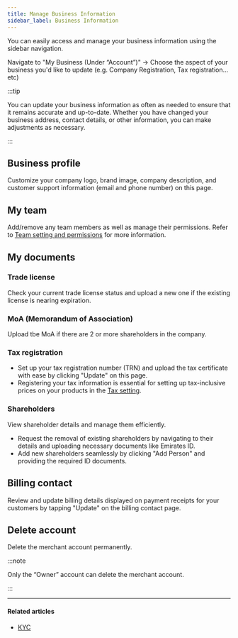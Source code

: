 ```yaml
---
title: Manage Business Information
sidebar_label: Business Information
---
```


You can easily access and manage your business information using the sidebar navigation.

Navigate to "My Business (Under “Account”)" -> Choose the aspect of your business you'd like to update (e.g. Company Registration, Tax registration…etc)

:::tip

You can update your business information as often as needed to ensure that it remains accurate and up-to-date. Whether you have changed your business address, contact details, or other information, you can make adjustments as necessary.

:::

## Business profile

Customize your company logo, brand image, company description, and customer support information (email and phone number) on this page.

## My team

Add/remove any team members as well as manage their permissions. Refer to [<ins>Team setting and permissions</ins>](./team-settings) for more information.

## My documents

### Trade license

Check your current trade license status and upload a new one if the existing license is nearing expiration.

### MoA (Memorandum of Association)

Upload tbe MoA if there are 2 or more shareholders in the company.

### Tax registration

* Set up your tax registration number (TRN) and upload the tax certificate with ease by clicking "Update" on this page.
* Registering your tax information is essential for setting up tax-inclusive prices on your products in the [<ins>Tax setting</ins>](../funds-and-payments/tax-settings).

### Shareholders

View shareholder details and manage them efficiently.

* Request the removal of existing shareholders by navigating to their details and uploading necessary documents like Emirates ID.
* Add new shareholders seamlessly by clicking "Add Person" and providing the required ID documents.

## Billing contact

Review and update billing details displayed on payment receipts for your customers by tapping "Update" on the billing contact page.

## Delete account

Delete the merchant account permanently.

:::note

Only the “Owner” account can delete the merchant account.

:::

***

#### Related articles

* [<ins>KYC</ins>](../getting-started/kyc)
